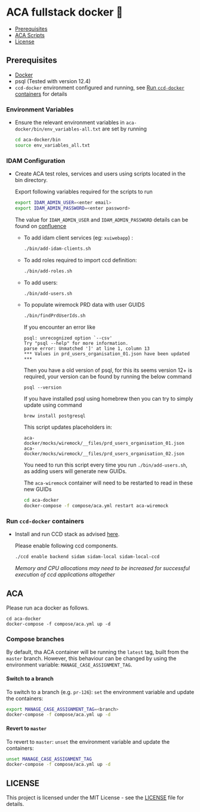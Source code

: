 # ACA fullstack docker :whale:

- [Prerequisites](#prerequisites)
- [ACA Scripts](#ACA)
- [License](#license)

## Prerequisites

- [Docker](https://www.docker.com)
- psql (Tested with version 12.4)
- `ccd-docker` environment configured and running,
see [Run `ccd-docker` containers](#Run-ccd-docker-containers) for details

### Environment Variables
- Ensure the relevant environment variables in `aca-docker/bin/env_variables-all.txt` are set by running

    ```bash
    cd aca-docker/bin
    source env_variables_all.txt
  ```


### IDAM Configuration

- Create ACA test roles, services and users using scripts located in the bin directory.

    Export following variables required for the scripts to run
    ```bash
    export IDAM_ADMIN_USER=<enter email>
    export IDAM_ADMIN_PASSWORD=<enter password>
    ```

    The value for `IDAM_ADMIN_USER` and `IDAM_ADMIN_PASSWORD` details can be found on [confluence](https://tools.hmcts.net/confluence/x/eQP3P)

    - To add idam client services (eg: `xuiwebapp`) :

        ```bash
        ./bin/add-idam-clients.sh
        ```

    - To add roles required to import ccd definition:

        ```bash
        ./bin/add-roles.sh
        ```

    - To add users:

        ```bash
        ./bin/add-users.sh
        ```

    - To populate wiremock PRD data with user GUIDS

        ```bash
        ./bin/findPrdUserIds.sh
        ```
        If you encounter an error like
        ```
        psql: unrecognized option `--csv'
        Try "psql --help" for more information.
        parse error: Unmatched ']' at line 1, column 13
        *** Values in prd_users_organisation_01.json have been updated ***
        ```
        Then you have a old version of psql, for this its seems version 12+ is required, your version can be found by running the below command
        ```
        psql --version
        ```
        If you have installed psql using homebrew then you can try to simply update using command
        ```
        brew install postgresql
        ```

        This script updates placeholders in: 

        ```
        aca-docker/mocks/wiremock/__files/prd_users_organisation_01.json
        aca-docker/mocks/wiremock/__files/prd_users_organisation_02.json
        ```

        You need to run this script every time you run `./bin/add-users.sh`, as adding users will
        generate new GUIDs.

        The `aca-wiremock` container will need to be restarted to read in these new GUIDs
        
        ```bash
        cd aca-docker
        docker-compose -f compose/aca.yml restart aca-wiremock
        ```

### Run `ccd-docker` containers
- Install and run CCD stack as advised [here](https://github.com/hmcts/ccd-docker).

    Please enable following ccd components.
    ```bash
    ./ccd enable backend sidam sidam-local sidam-local-ccd
    ```

    *Memory and CPU allocations may need to be increased for successful execution of ccd applications altogether*

## ACA

Please run aca docker as follows.

```
cd aca-docker
docker-compose -f compose/aca.yml up -d
```

### Compose branches

By default, tha ACA container will be running the `latest` tag, built from the `master` branch.  However, this behaviour can be changed by using the environment variable: `MANAGE_CASE_ASSIGNMENT_TAG`.

#### Switch to a branch

To switch to a branch (e.g. `pr-126`): `set` the environment variable and update the containers:

```bash
export MANAGE_CASE_ASSIGNMENT_TAG=<branch>
docker-compose -f compose/aca.yml up -d
```

#### Revert to `master`

To revert to `master`: `unset` the environment variable and update the containers:

```bash
unset MANAGE_CASE_ASSIGNMENT_TAG
docker-compose -f compose/aca.yml up -d
```

## LICENSE

This project is licensed under the MIT License - see the [LICENSE](LICENSE.md) file for details.
